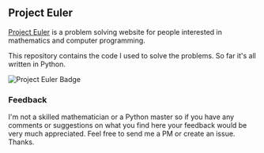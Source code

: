 ## Project Euler

[Project Euler][homepage] is a problem solving website for people interested
in mathematics and computer programming.

This repository contains the code I used to solve the problems. So far it's
all written in Python.

![Project Euler Badge][profile_image]

### Feedback

I'm not a skilled mathematician or a Python master so if you have any
comments or suggestions on what you find here your feedback would be very
much appreciated. Feel free to send me a PM or create an issue. Thanks.

[homepage]:
http://projecteuler.net
[profile_image]:
http://projecteuler.net/profile/rpt.png
